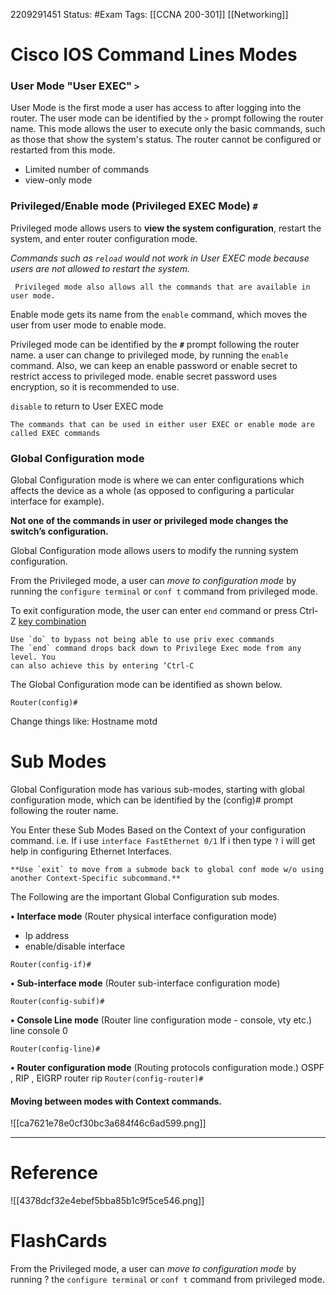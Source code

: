 2209291451
	Status: #Exam
		Tags: [[CCNA 200-301]] [[Networking]]

# Cisco IOS Command Lines Modes

### User Mode "User EXEC" `>` 
User Mode is the first mode a user has access to after logging into the router. 
The user mode can be identified by the `>` prompt following the router name. 
	This mode allows the user to execute only the basic commands, such as those that show the system's status. The router cannot be configured or restarted from this mode.

- Limited number of commands
- view-only mode
### Privileged/Enable mode (Privileged EXEC Mode) `#`

Privileged mode allows users to **view the system configuration**, restart the system, and enter router configuration mode. 

*Commands such as `reload` would not work in User EXEC mode because users are not allowed to restart the system.*

 ```ad-note
  Privileged mode also allows all the commands that are available in user mode.
```

Enable mode gets its name from the `enable` command, which moves the user from user mode to enable mode.

Privileged mode can be identified by the **`#`** prompt following the router name. 
 a user can change to privileged mode, by running the `enable` command. 
 Also, we can keep an enable password or enable secret to restrict access to privileged mode. 
enable secret password uses encryption, so it is recommended to use.

`disable` to return to User EXEC mode


```ad-note Note
The commands that can be used in either user EXEC or enable mode are called EXEC commands
``` 


### Global Configuration mode

Global Configuration mode is where we can enter configurations which affects the
device as a whole (as opposed to configuring a particular interface for example).

**Not one of the commands in user or privileged mode changes the switch’s configuration.**

Global Configuration mode allows users to modify the running system configuration. 

From the Privileged mode, a user can *move to configuration mode* by running the `configure terminal` or `conf t`  command from privileged mode.

To exit configuration mode, the user can enter `end` command or press Ctrl-Z [key combination](https://www.omnisecu.com/cisco-certified-network-associate-ccna/important-key-combinations-of-cisco-ios-command-line-interface.php)

``` ad-note Note
Use `do` to bypass not being able to use priv exec commands
The `end` command drops back down to Privilege Exec mode from any level. You
can also achieve this by entering ‘Ctrl-C
```

The Global Configuration mode can be identified as shown below.

`Router(config)#`

Change things like: 
Hostname
motd

# Sub Modes
Global Configuration mode has various sub-modes, starting with global configuration mode, which can be identified by the (config)# prompt following the router name. 

You Enter these Sub Modes Based on the Context of your configuration command.
i.e. If i use `interface FastEthernet 0/1` 
If i then type `?` i will get help in configuring Ethernet Interfaces.
``` ad-note Note
**Use `exit` to move from a submode back to global conf mode w/o using another Context-Specific subcommand.**
``` 

The Following are the important Global Configuration sub modes.

**•** **Interface mode** (Router physical interface configuration mode)
- Ip address
- enable/disable interface

`Router(config-if)#`

**•** **Sub-interface mode** (Router sub-interface configuration mode)

`Router(config-subif)#`

**•** **Console Line mode** (Router line configuration mode - console, vty etc.)
line console 0

`Router(config-line)#`

**•** **Router configuration mode** (Routing protocols configuration mode.)
OSPF , RIP , EIGRP
router rip
`Router(config-router)#`

#### Moving between modes with Context commands.
![[ca7621e78e0cf30bc3a684f46c6ad599.png]]

---
# Reference


![[4378dcf32e4ebef5bba85b1c9f5ce546.png]]


# FlashCards

From the Privileged mode, a user can *move to configuration mode* by running
?
the `configure terminal` or `conf t`  command from privileged mode.